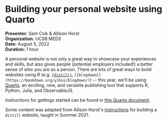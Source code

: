 # Building your personal website using Quarto
**Presenter:** Sam Csik & Allison Horst  
**Organization:** UCSB MEDS  
**Date:** August 5, 2022  
**Duration:** 1 hour

A personal website is not only a great way to showcase your experiences and skills, but also gives people (potential employers included!) a better sense of who you are as a person. There are lots of great ways to build websites using R (e.g. [`{distill}`](https://rstudio.github.io/distill/website.html), `[{blogdown}](https://bookdown.org/yihui/blogdown/)`) -- this year, we'll be using [Quarto](https://quarto.org/docs/websites/), an exciting, new, and versatile publishing tool that supports R, Python, Julia, and ObservableJS.

Instructions for gettings started can be found in [this Quarto document](https://ucsb-meds.github.io/creating-quarto-websites/).

Some content was adapted from Allison Horst's [instructions](https://docs.google.com/document/d/1c0SZiVvp32UTJ9sK_yVjI8ou6pVdFRXsY2236tiTA1c/edit) for building a `distill` website, taught in Summer 2021.


